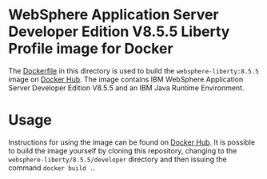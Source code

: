 # WebSphere Application Server Developer Edition V8.5.5 Liberty Profile image for Docker

The [Dockerfile](Dockerfile) in this directory is used to build the `websphere-liberty:8.5.5` image on [Docker Hub](https://registry.hub.docker.com/_/websphere-liberty/). The image contains IBM WebSphere Application Server Developer Edition V8.5.5 and an IBM Java Runtime Environment.

# Usage

Instructions for using the image can be found on [Docker Hub](https://registry.hub.docker.com/_/websphere-liberty/). It is possible to build the image yourself by cloning this repository, changing to the `websphere-liberty/8.5.5/developer` directory and then issuing the command `docker build .`.